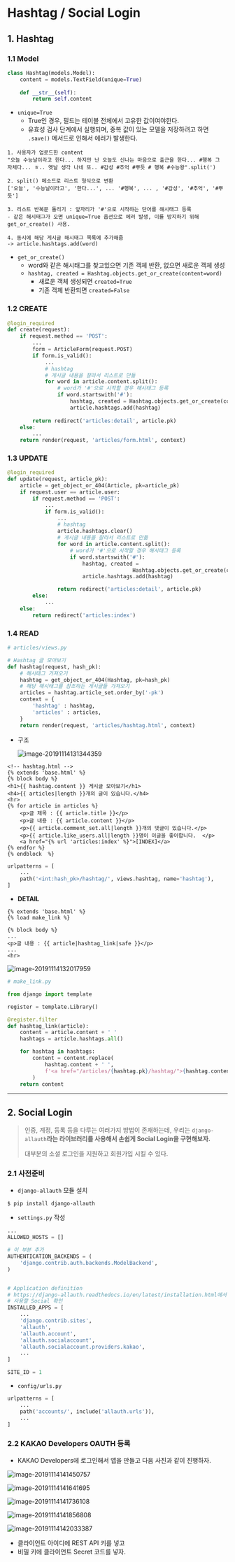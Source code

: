 # Hashtag / Social Login

## 1. Hashtag

### 1.1 Model

```python
class Hashtag(models.Model):
    content = models.TextField(unique=True)
    
    def __str__(self):
        return self.content
```

- `unique=True`
  - True인 경우, 필드는 테이블 전체에서 고유한 값이여야한다.
  - 유효성 검사 단계에서 실행되며, 중복 값이 있는 모델을 저장하려고 하면 `.save()` 메서드로 인해서 에러가 발생한다.

```
1. 사용자가 업로드한 content
"오늘 수능날이라고 한다... 하지만 난 오늘도 신나는 마음으로 출근을 한다... #행복 그 자체다... ㅎ.. 옛날 생각 나네 또.. #감성 #추억 #뿌듯 # 행복 #수능왕".split(')

2. split() 메소드로 리스트 형식으로 변환
['오늘', '수능날이라고', '한다...', ... '#행복', ... , '#감성', '#추억', '#뿌듯']

3. 리스트 반복문 돌리기 : 앞자리가 '#'으로 시작하는 단어를 해시태그 등록
- 같은 해시태그가 오면 unique=True 옵션으로 에러 발생, 이를 방지하기 위해 get_or_create() 사용.

4. 동시에 해당 게시글 해시태그 목록에 추가해줌
-> article.hashtags.add(word)
```

- `get_or_create()`
  - word와 같은 해시태그를 찾고있으면 기존 객체 반환, 없으면 새로운 객체 생성
  - `hashtag, created = Hashtag.objects.get_or_create(content=word)`
    - 새로운 객체 생성되면 `created=True`
    - 기존 객체 반환되면 `created=False`

### 1.2 CREATE

```python
@login_required
def create(request):
    if request.method == 'POST':
        ...
        form = ArticleForm(request.POST)
        if form.is_valid():
            ...
            # hashtag
            # 게시글 내용을 잘라서 리스트로 만듦
            for word in article.content.split():
                # word가 '#'으로 시작할 경우 해시태그 등록
                if word.startswith('#'):
                    hashtag, created = Hashtag.objects.get_or_create(content=word)
                    article.hashtags.add(hashtag)
                    
        return redirect('articles:detail', article.pk)
    else:
    	...
    return render(request, 'articles/form.html', context)
```

### 1.3 UPDATE

```python
@login_required
def update(request, article_pk):
    article = get_object_or_404(Article, pk=article_pk)
    if request.user == article.user:
        if request.method == 'POST':
            ...
            if form.is_valid():
                ...
                # hashtag
                article.hashtags.clear()
                # 게시글 내용을 잘라서 리스트로 만듦
                for word in article.content.split():
                    # word가 '#'으로 시작할 경우 해시태그 등록
                    if word.startswith('#'):
                        hashtag, created = 
                        				Hashtag.objects.get_or_create(content=word)
                        article.hashtags.add(hashtag)

                return redirect('articles:detail', article.pk)
        else:
            ...
    else:
        return redirect('articles:index')
```

### 1.4 READ

```python
# articles/views.py

# Hashtag 글 모아보기
def hashtag(request, hash_pk):
    # 해시태그 가져오기
    hashtag = get_object_or_404(Hashtag, pk=hash_pk)
    # 해당 해시태그를 참조하는 게시글들 가져오기
    articles = hashtag.article_set.order_by('-pk')
    context = {
        'hashtag' : hashtag,
        'articles' : articles,
    }
    return render(request, 'articles/hashtag.html', context)
```

- 구조

  ![image-20191114131344359](C:%5CUsers%5Cstudent%5CAppData%5CRoaming%5CTypora%5Ctypora-user-images%5Cimage-20191114131344359.png)

```django
<!-- hashtag.html -->
{% extends 'base.html' %}
{% block body %}
<h1>{{ hashtag.content }} 게시글 모아보기</h1>
<h4>{{ articles|length }}개의 글이 있습니다.</h4>
<hr>
{% for article in articles %}
    <p>글 제목 : {{ article.title }}</p>
    <p>글 내용 : {{ article.content }}</p>
    <p>{{ article.comment_set.all|length }}개의 댓글이 있습니다.</p>
    <p>{{ article.like_users.all|length }}명이 이글을 좋아합니다.  </p>
	<a href="{% url 'articles:index' %}">[INDEX]</a>
{% endfor %}
{% endblock  %}
```

```python
urlpatterns = [
    ...
    path('<int:hash_pk>/hashtag/', views.hashtag, name='hashtag'),
]
```

- **DETAIL**

```django
{% extends 'base.html' %}
{% load make_link %}

{% block body %}
...
<p>글 내용 : {{ article|hashtag_link|safe }}</p>
...
<hr>
```

![image-20191114132017959](C:%5CUsers%5Cstudent%5CAppData%5CRoaming%5CTypora%5Ctypora-user-images%5Cimage-20191114132017959.png)

```python
# make_link.py

from django import template

register = template.Library()

@register.filter
def hashtag_link(article):
    content = article.content + ' '
    hashtags = article.hashtags.all()

    for hashtag in hashtags:
        content = content.replace(
            hashtag.content + ' ',
            f'<a href="/articles/{hashtag.pk}/hashtag/">{hashtag.content}</a> '
        )
    return content
```

-----

## 2. Social Login

> 인증, 계정, 등록 등을 다루는 여러가지 방법이 존재하는데, 우리는 `django-allauth`**라는 라이브러리를 사용해서 손쉽게 Social Login을 구현해보자.**
>
> 대부분의 소셜 로그인을 지원하고 회원가입 시킬 수 있다.

### 2.1 사전준비

- `django-allauth` 모듈 설치

```bash
$ pip install django-allauth
```

- `settings.py` 작성

```python
...
ALLOWED_HOSTS = []

# 이 부분 추가
AUTHENTICATION_BACKENDS = (
    'django.contrib.auth.backends.ModelBackend',
)


# Application definition
# https://django-allauth.readthedocs.io/en/latest/installation.html에서
# 사용할 Social 확인
INSTALLED_APPS = [
    ...
    'django.contrib.sites',
    'allauth',
    'allauth.account',
    'allauth.socialaccount',
    'allauth.socialaccount.providers.kakao',
    ...
]

SITE_ID = 1
```

- `config/urls.py`

```python
urlpatterns = [
    ...
    path('accounts/', include('allauth.urls')),
    ...
]
```

### 2.2 KAKAO Developers OAUTH 등록

- KAKAO Developers에 로그인해서 앱을 만들고 다음 사진과 같이 진행하자.

![image-20191114141450757](C:%5CUsers%5Cstudent%5CAppData%5CRoaming%5CTypora%5Ctypora-user-images%5Cimage-20191114141450757.png)

![image-20191114141641695](C:%5CUsers%5Cstudent%5CAppData%5CRoaming%5CTypora%5Ctypora-user-images%5Cimage-20191114141641695.png)

![image-20191114141736108](C:%5CUsers%5Cstudent%5CAppData%5CRoaming%5CTypora%5Ctypora-user-images%5Cimage-20191114141736108.png)

![image-20191114141856808](C:%5CUsers%5Cstudent%5CAppData%5CRoaming%5CTypora%5Ctypora-user-images%5Cimage-20191114141856808.png)



![image-20191114142033387](C:%5CUsers%5Cstudent%5CAppData%5CRoaming%5CTypora%5Ctypora-user-images%5Cimage-20191114142033387.png)

- 클라이언트 아이디에 REST API 키를 넣고
- 비밀 키에 클라이언트 Secret 코드를 넣자.